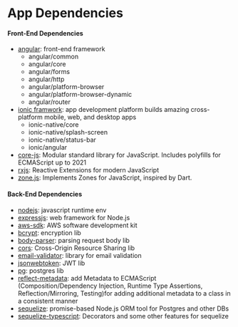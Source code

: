 # App Dependencies
#### Front-End Dependencies
- [angular](https://angular.io/): front-end framework
  - angular/common
  - angular/core
  - angular/forms
  - angular/http
  - angular/platform-browser
  - angular/platform-browser-dynamic
  - angular/router
- [ionic framwork](https://ionicframework.com/): app development platform builds amazing cross-platform mobile, web, and desktop apps 
  - ionic-native/core
  - ionic-native/splash-screen
  - ionic-native/status-bar
  - ionic/angular
- [core-js](https://www.npmjs.com/package/core-js): Modular standard library for JavaScript. Includes polyfills for ECMAScript up to 2021
- [rxjs](https://www.npmjs.com/package/rxjs): Reactive Extensions for modern JavaScript
- [zone.js](https://www.npmjs.com/package/zone.js): Implements Zones for JavaScript, inspired by Dart.

#### Back-End Dependencies
- [nodejs](https://nodejs.org/): javascript runtime env
- [expressjs](https://expressjs.com/): web framework for Node.js
- [aws-sdk](https://www.npmjs.com/package/aws-sdk): AWS software development kit
- [bcrypt](https://www.npmjs.com/package/bcrypt): encryption lib
- [body-parser](https://www.npmjs.com/package/body-parser): parsing request body lib
- [cors](https://www.npmjs.com/package/cors): Cross-Origin Resource Sharing lib
- [email-validator](https://www.npmjs.com/package/email-validator): library for email validation
- [jsonwebtoken](https://www.npmjs.com/package/jsonwebtoken): JWT lib
- [pg](https://www.npmjs.com/package/pg): postgres lib
- [reflect-metadata](https://www.npmjs.com/package/reflect-metadata): add Metadata to ECMAScript (Composition/Dependency Injection, Runtime Type Assertions, Reflection/Mirroring, Testing)for adding additional metadata to a class in a consistent manner
- [sequelize](https://www.npmjs.com/package/sequelize): promise-based Node.js ORM tool for Postgres and other DBs
- [sequelize-typescript](https://www.npmjs.com/package/sequelize-typescript): Decorators and some other features for sequelize

